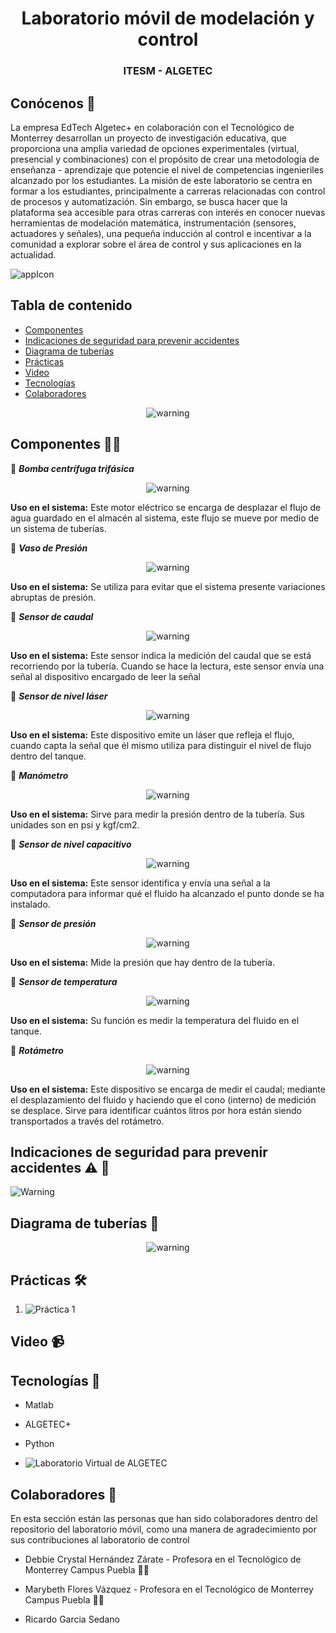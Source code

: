 <h1 align="center">Laboratorio móvil de modelación y control</h1>
<h3 align="center">ITESM - ALGETEC</h1>


## Conócenos :dvd:
La empresa EdTech Algetec+ en colaboración con el Tecnológico de Monterrey desarrollan un proyecto de investigación educativa, que proporciona una amplia variedad de opciones experimentales (virtual, presencial y combinaciones) con el propósito de crear una metodología de enseñanza - aprendizaje que potencie el nivel de competencias ingenieriles alcanzado por los estudiantes. La misión de este laboratorio se centra en formar a los estudiantes, principalmente a carreras relacionadas con control de procesos y automatización. Sin embargo, se busca hacer que la plataforma sea accesible para otras carreras con interés en conocer nuevas herramientas de modelación matemática, instrumentación (sensores, actuadores y señales), una pequeña inducción al control e incentivar a la comunidad a explorar sobre el área de control y sus aplicaciones en la actualidad.

![appIcon](https://conecta.tec.mx/sites/default/files/inline-images/laboratorio-movil-mecatronica-campus-puebla-2.jpg)


## Tabla de contenido
- [Componentes](#seccion-1)
- [Indicaciones de seguridad para prevenir accidentes](#seccion-2)
- [Diagrama de tuberías](#seccion-3)
- [Prácticas](#seccion-4)
- [Video](#seccion-5)
- [Tecnologías](#seccion-6)
- [Colaboradores](#seccion-7)

<div align="center">
  <img src="images/1.png" alt="warning">
</div>

## Componentes <a name="seccion-1"></a> 👩‍💻
:small_red_triangle_down: ***Bomba centrífuga trifásica***

<div align="center">
  <img src="images/2.png" alt="warning">
</div>

**Uso en el sistema:**
Este motor eléctrico se encarga de desplazar el flujo de agua guardado en el almacén al sistema, este flujo se mueve por medio de un sistema de tuberías.

:small_red_triangle_down: ***Vaso de Presión***

<div align="center">
  <img src="images/3.png" alt="warning">
</div>

**Uso en el sistema:**
Se utiliza para evitar que el sistema presente variaciones abruptas de presión.

:small_red_triangle_down: ***Sensor de caudal***

<div align="center">
  <img src="images/4.png" alt="warning">
</div>

**Uso en el sistema:** 
Este sensor indica la medición del caudal que se está recorriendo por la tubería. Cuando se hace la lectura, este sensor envía una señal al dispositivo encargado de leer la señal

:small_red_triangle_down: ***Sensor de nivel láser***

<div align="center">
  <img src="images/5.png" alt="warning">
</div>

**Uso en el sistema:** 
Este dispositivo emite un láser que refleja el flujo, cuando capta la señal que él mismo utiliza para distinguir el nivel de flujo dentro del tanque.

:small_red_triangle_down: ***Manómetro***

<div align="center">
  <img src="images/6.png" alt="warning">
</div>

**Uso en el sistema:** 
Sirve para medir la presión dentro de la tubería. Sus unidades son en psi y kgf/cm2.

:small_red_triangle_down: ***Sensor de nivel capacitivo***

<div align="center">
  <img src="images/7.png" alt="warning">
</div>

**Uso en el sistema:** 
Este sensor identifica y envía una señal a la computadora para informar qué el fluido ha alcanzado el punto donde se ha instalado.

:small_red_triangle_down: ***Sensor de presión***

<div align="center">
  <img src="images/8.png" alt="warning">
</div>

**Uso en el sistema:** 
Mide la presión que hay dentro de la tubería.

:small_red_triangle_down: ***Sensor de temperatura***

<div align="center">
  <img src="images/9.png" alt="warning">
</div>

**Uso en el sistema:** 
Su función es medir la temperatura del fluido en el tanque.

:small_red_triangle_down: ***Rotámetro***

<div align="center">
  <img src="images/12.png" alt="warning">
</div>

**Uso en el sistema:** 
Este dispositivo se encarga de medir el caudal; mediante el desplazamiento del fluido y haciendo que el cono (interno) de medición se desplace. Sirve para identificar cuántos litros por hora están siendo transportados a través del rotámetro.

## Indicaciones de seguridad para prevenir accidentes <a name="seccion-2"></a>⚠️ 🚧

![Warning](images/10.png)

## Diagrama de tuberías <a name="seccion-3"></a> 🔌

<div align="center">
  <img src="images/11.png" alt="warning">
</div>

## Prácticas <a name="seccion-4"></a>🛠️

1. ![Práctica 1](https://github.com/labmovilITESM/Practica1/tree/main)

## Video <a name="seccion-5"></a>📹

## Tecnologías <a name="seccion-6"></a>📱

- Matlab

- ALGETEC+

- Python

- ![Laboratorio Virtual de ALGETEC](https://algetec.grupoa.education/plataforma/auth/signin?returnUrl=%2Fcourse%2F329264)

## Colaboradores <a name="seccion-7"></a>🦺
En esta sección están las personas que han sido colaboradores dentro del repositorio del laboratorio móvil, como una manera de agradecimiento por sus contribuciones al laboratorio de control

- Debbie Crystal Hernández Zárate - Profesora en el Tecnológico de Monterrey Campus Puebla 👩‍🏫

- Marybeth Flores Vázquez - Profesora en el Tecnológico de Monterrey Campus Puebla 👩‍🏫

- Ricardo Garcia Sedano



<!---
labmovilITESM/labmovilITESM is a ✨ special ✨ repository because its `README.md` (this file) appears on your GitHub profile.
You can click the Preview link to take a look at your changes.
--->
